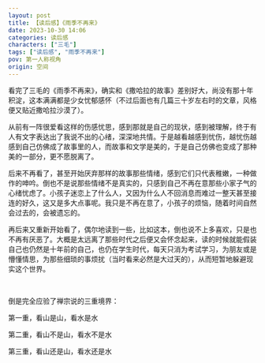 ```yaml
---
layout: post
title: 【读后感】《雨季不再来》
date: 2023-10-30 14:06
categories: 读后感
characters: ["三毛"]
tags: ["读后感", "雨季不再来"]
pov: 第一人称视角
origin: 空间
---
```


看完了三毛的《雨季不再来》，确实和《撒哈拉的故事》差别好大，尚没有那十年积淀，这本满满都是少女忧郁感怀（不过后面也有几篇三十岁左右时的文章，风格便又贴近撒哈拉沙漠了）。

从前有一阵很爱看这样的伤感忧思，感到那就是自己的现状，感到被理解，终于有人有文字表达出了我说不出的心绪，深深地共情。于是越看越感到忧伤，越忧伤越感到自己仿佛成了故事里的人，而故事和文学是美的，于是自己仿佛也变成了那种美的一部分，更不愿脱离了。

后来不再看了，甚至开始厌弃那样的故事那些情绪，感到它们只代表稚嫩，一种做作的呻吟。倒也不是说那些情绪不是真实的，只感到自己不再在意那些小家子气的心绪忧虑了。小孩子迷恋上了什么人，又因为什么人不回消息而难过一整天甚至接连的好久，这又是多大点事呢。我只是不再在意了，小孩子的烦恼，随着时间自然会过去的，会被遗忘的。

再后来又重新开始看了，偶尔地读到一些，比如这本，倒也说不上多喜欢，只是也不再有厌恶了。大概是太远离了那些时代之后便又会怀念起来，读的时候就能假装自己也仍然是十年前的自己，也仍在学生时代，每天只消为考试学习，为朋友或是懵懂情思，为那些细琐的事烦扰（当时看来必然是大过天的），从而短暂地躲避现实这个世界。

<br>

倒是完全应验了禅宗说的三重境界：

第一重，看山是山，看水是水

第二重，看山不是山，看水不是水

第三重，看山还是山，看水还是水

